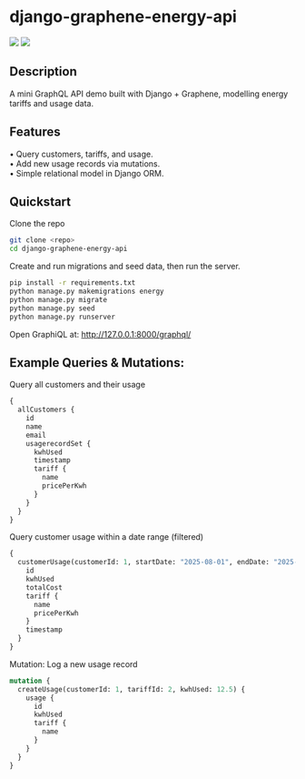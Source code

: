 
# django-graphene-energy-api
[![](https://www.djangoproject.com/m/img/badges/djangoproject120x25.gif)]() [![](https://camo.githubusercontent.com/f4f347ad8671a2f09eba5346bd1daa21a4c5d422f2772cc8d625804368cf7087/687474703a2f2f6772617068656e652d707974686f6e2e6f72672f66617669636f6e2e706e67)]()
## Description
A mini GraphQL API demo built with Django + Graphene, modelling energy tariffs and usage data.

## Features
•	Query customers, tariffs, and usage.  
•	Add new usage records via mutations.  
•	Simple relational model in Django ORM.  

## Quickstart
Clone the repo
```bash
git clone <repo>
cd django-graphene-energy-api
```
Create and run migrations and seed data, then run the server. 
```bash
pip install -r requirements.txt
python manage.py makemigrations energy
python manage.py migrate
python manage.py seed
python manage.py runserver
```
Open GraphiQL at: http://127.0.0.1:8000/graphql/

## Example Queries & Mutations: 
Query all customers and their usage
```graphql
{
  allCustomers {
    id
    name
    email
    usagerecordSet {
      kwhUsed
      timestamp
      tariff {
        name
        pricePerKwh
      }
    }
  }
}
```
Query customer usage within a date range (filtered)
```graphql
{
  customerUsage(customerId: 1, startDate: "2025-08-01", endDate: "2025-08-31") {
    id
    kwhUsed
    totalCost
    tariff {
      name
      pricePerKwh
    }
    timestamp
  }
}
```
Mutation: Log a new usage record
```graphql
mutation {
  createUsage(customerId: 1, tariffId: 2, kwhUsed: 12.5) {
    usage {
      id
      kwhUsed
      tariff {
        name
      }
    }
  }
}
```
